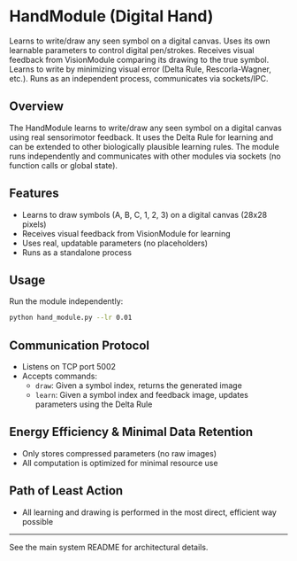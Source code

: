 # HandModule (Digital Hand)

Learns to write/draw any seen symbol on a digital canvas.
Uses its own learnable parameters to control digital pen/strokes.
Receives visual feedback from VisionModule comparing its drawing to the true symbol.
Learns to write by minimizing visual error (Delta Rule, Rescorla-Wagner, etc.).
Runs as an independent process, communicates via sockets/IPC.

## Overview
The HandModule learns to write/draw any seen symbol on a digital canvas using real sensorimotor feedback. It uses the Delta Rule for learning and can be extended to other biologically plausible learning rules. The module runs independently and communicates with other modules via sockets (no function calls or global state).

## Features
- Learns to draw symbols (A, B, C, 1, 2, 3) on a digital canvas (28x28 pixels)
- Receives visual feedback from VisionModule for learning
- Uses real, updatable parameters (no placeholders)
- Runs as a standalone process

## Usage
Run the module independently:
```bash
python hand_module.py --lr 0.01
```

## Communication Protocol
- Listens on TCP port 5002
- Accepts commands:
  - `draw`: Given a symbol index, returns the generated image
  - `learn`: Given a symbol index and feedback image, updates parameters using the Delta Rule

## Energy Efficiency & Minimal Data Retention
- Only stores compressed parameters (no raw images)
- All computation is optimized for minimal resource use

## Path of Least Action
- All learning and drawing is performed in the most direct, efficient way possible

---
See the main system README for architectural details.

